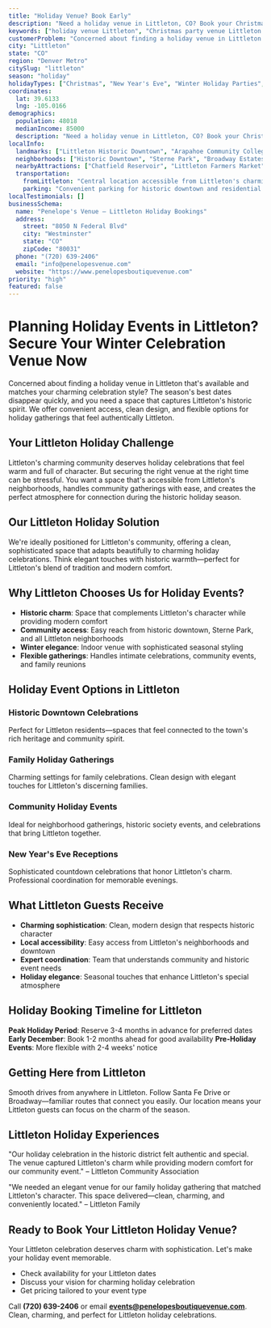 ```yaml
---
title: "Holiday Venue? Book Early"
description: "Need a holiday venue in Littleton, CO? Book your Christmas or New Year's Eve celebration at our clean, accessible venue that keeps things stress-free."
keywords: ["holiday venue Littleton", "Christmas party venue Littleton CO", "New Year's Eve venue Littleton", "winter event space Littleton", "Littleton holiday booking"]
customerProblem: "Concerned about finding a holiday venue in Littleton that's available and matches your charming celebration style?"
city: "Littleton"
state: "CO"
region: "Denver Metro"
citySlug: "littleton"
season: "holiday"
holidayTypes: ["Christmas", "New Year's Eve", "Winter Holiday Parties", "Charming Gatherings"]
coordinates:
  lat: 39.6133
  lng: -105.0166
demographics:
  population: 48018
  medianIncome: 85000
  description: "Need a holiday venue in Littleton, CO? Book your Christmas or New Year's Eve celebration at our clean, accessible venue that keeps things stress-free."
localInfo:
  landmarks: ["Littleton Historic Downtown", "Arapahoe Community College", "Sterne Park", "Bowers Mansion"]
  neighborhoods: ["Historic Downtown", "Sterne Park", "Broadway Estates", "Ken Caryl"]
  nearbyAttractions: ["Chatfield Reservoir", "Littleton Farmers Market", "Arapahoe Park", "Local wineries"]
  transportation:
    fromLittleton: "Central location accessible from Littleton's charming neighborhoods"
    parking: "Convenient parking for historic downtown and residential areas"
localTestimonials: []
businessSchema:
  name: "Penelope's Venue – Littleton Holiday Bookings"
  address:
    street: "8050 N Federal Blvd"
    city: "Westminster"
    state: "CO"
    zipCode: "80031"
  phone: "(720) 639-2406"
  email: "info@penelopesvenue.com"
  website: "https://www.penelopesboutiquevenue.com"
priority: "high"
featured: false
---
```


# Planning Holiday Events in Littleton? Secure Your Winter Celebration Venue Now

Concerned about finding a holiday venue in Littleton that's available and matches your charming celebration style? The season's best dates disappear quickly, and you need a space that captures Littleton's historic spirit. We offer convenient access, clean design, and flexible options for holiday gatherings that feel authentically Littleton.

## Your Littleton Holiday Challenge

Littleton's charming community deserves holiday celebrations that feel warm and full of character. But securing the right venue at the right time can be stressful. You want a space that's accessible from Littleton's neighborhoods, handles community gatherings with ease, and creates the perfect atmosphere for connection during the historic holiday season.

## Our Littleton Holiday Solution

We're ideally positioned for Littleton's community, offering a clean, sophisticated space that adapts beautifully to charming holiday celebrations. Think elegant touches with historic warmth—perfect for Littleton's blend of tradition and modern comfort.

## Why Littleton Chooses Us for Holiday Events?

- **Historic charm**: Space that complements Littleton's character while providing modern comfort
- **Community access**: Easy reach from historic downtown, Sterne Park, and all Littleton neighborhoods
- **Winter elegance**: Indoor venue with sophisticated seasonal styling
- **Flexible gatherings**: Handles intimate celebrations, community events, and family reunions

## Holiday Event Options in Littleton

### Historic Downtown Celebrations
Perfect for Littleton residents—spaces that feel connected to the town's rich heritage and community spirit.

### Family Holiday Gatherings
Charming settings for family celebrations. Clean design with elegant touches for Littleton's discerning families.

### Community Holiday Events
Ideal for neighborhood gatherings, historic society events, and celebrations that bring Littleton together.

### New Year's Eve Receptions
Sophisticated countdown celebrations that honor Littleton's charm. Professional coordination for memorable evenings.

## What Littleton Guests Receive

- **Charming sophistication**: Clean, modern design that respects historic character
- **Local accessibility**: Easy access from Littleton's neighborhoods and downtown
- **Expert coordination**: Team that understands community and historic event needs
- **Holiday elegance**: Seasonal touches that enhance Littleton's special atmosphere

## Holiday Booking Timeline for Littleton

**Peak Holiday Period**: Reserve 3-4 months in advance for preferred dates
**Early December**: Book 1-2 months ahead for good availability
**Pre-Holiday Events**: More flexible with 2-4 weeks' notice

## Getting Here from Littleton

Smooth drives from anywhere in Littleton. Follow Santa Fe Drive or Broadway—familiar routes that connect you easily. Our location means your Littleton guests can focus on the charm of the season.

## Littleton Holiday Experiences

"Our holiday celebration in the historic district felt authentic and special. The venue captured Littleton's charm while providing modern comfort for our community event." – Littleton Community Association

"We needed an elegant venue for our family holiday gathering that matched Littleton's character. This space delivered—clean, charming, and conveniently located." – Littleton Family

## Ready to Book Your Littleton Holiday Venue?

Your Littleton celebration deserves charm with sophistication. Let's make your holiday event memorable.

- Check availability for your Littleton dates
- Discuss your vision for charming holiday celebration
- Get pricing tailored to your event type

Call **(720) 639-2406** or email **events@penelopesboutiquevenue.com**. Clean, charming, and perfect for Littleton holiday celebrations.
